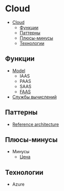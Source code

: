 # Cloud

- [Cloud](#cloud)
  - [Функции](#функции)
  - [Паттерны](#паттерны)
  - [Плюсы-минусы](#плюсы-минусы)
  - [Технологии](#технологии)

## Функции

- [Model](https://apolomodov.medium.com/coa-distributed-systems-4th-ed-2-architecture-af563b2332bd)
  - IAAS
  - PAAS
  - SAAS
  - [FAAS](serverless.md)
- [Службы вычислений](https://docs.microsoft.com/ru-ru/azure/architecture/guide/technology-choices/compute-decision-tree)

## Паттерны

- [Reference architecture](https://docs.microsoft.com/ru-ru/azure/architecture/browse/?filter=reference-architecture)

## Плюсы-минусы

- Минусы
  - [Цена](https://blog.bytebytego.com/i/100794123/does-the-cloud-really-save-costs)

## Технологии

- Azure
